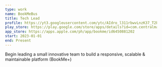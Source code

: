 ```yaml
---
type: work
name: BookMeBus
title: Tech Lead
profile: https://yt3.googleusercontent.com/ytc/AIdro_l311rbwvLnzK37_T2be80GhFvWbtetah7UlwcUZZ_K79E=s900-c-k-c0x00ffffff-no-rj
play_store: https://play.google.com/store/apps/details?id=com.centralmarket.app&hl=en_US
app_store: https://apps.apple.com/ph/app/bookme/id6450881202
start: 2023-01-01
end: Present
---
```


Begin leading a small innovative team to build a responsive, scalable & maintainable platform (BookMe+)
